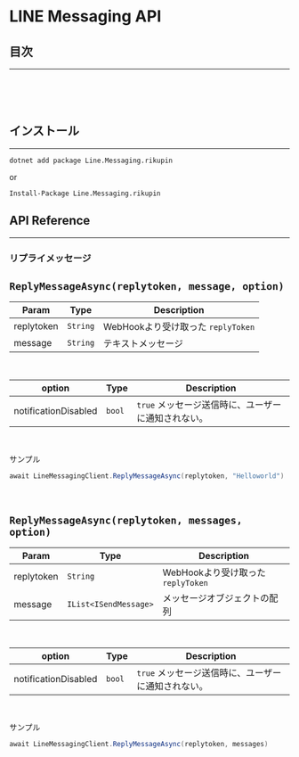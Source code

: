 # LINE Messaging API
## 目次
---
<br>
<br>
<br>

## インストール
---
```
dotnet add package Line.Messaging.rikupin
```
or
```
Install-Package Line.Messaging.rikupin
```

## API Reference
---
### リプライメッセージ
## `ReplyMessageAsync(replytoken, message, option)`
|Param|Type|Description|
|---|---|---|
|replytoken| `String`|WebHookより受け取った `replyToken`|
|message|`String`|テキストメッセージ|

<br>

|option|Type|Description|
|---|---|---|
|notificationDisabled|`bool`|`true` メッセージ送信時に、ユーザーに通知されない。

<br>

サンプル
```cs
await LineMessagingClient.ReplyMessageAsync(replytoken, "Helloworld")
```
<br>

## `ReplyMessageAsync(replytoken, messages, option)`

|Param|Type|Description|
|---|---|---|
|replytoken| `String`|WebHookより受け取った `replyToken`|
|message|`IList<ISendMessage>`|メッセージオブジェクトの配列|

<br>

|option|Type|Description|
|---|---|---|
|notificationDisabled|`bool`|`true` メッセージ送信時に、ユーザーに通知されない。

<br>

サンプル
```cs
await LineMessagingClient.ReplyMessageAsync(replytoken, messages)
```